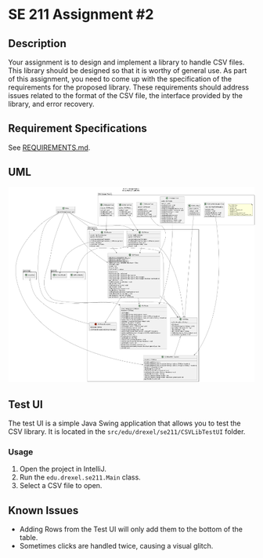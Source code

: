 # SE 211 Assignment #2

## Description

Your assignment is to design and implement a library to handle CSV files. This
library should be designed so that it is worthy of general use. As part of
this assignment, you need to come up with the specification of the
requirements for the proposed library. These requirements should address
issues related to the format of the CSV file, the interface provided by the
library, and error recovery.

## Requirement Specifications

See [REQUIREMENTS.md](REQUIREMENTS.md).

## UML

![UML Diagram](uml.png)

## Test UI

The test UI is a simple Java Swing application that allows you to test the
CSV library. It is located in the `src/edu/drexel/se211/CSVLibTestUI` folder.

### Usage

1. Open the project in IntelliJ.
2. Run the `edu.drexel.se211.Main` class.
3. Select a CSV file to open.

## Known Issues

- Adding Rows from the Test UI will only add them to the bottom of the table.
- Sometimes clicks are handled twice, causing a visual glitch.
